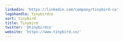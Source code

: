 ```yaml
---
linkedin: 'https://linkedin.com/company/tinybird-co'
logohandle: tinybirdco
sort: tinybird
title: Tinybird
twitter: '@tinybirdco'
website: 'https://www.tinybird.co/'
---
```


